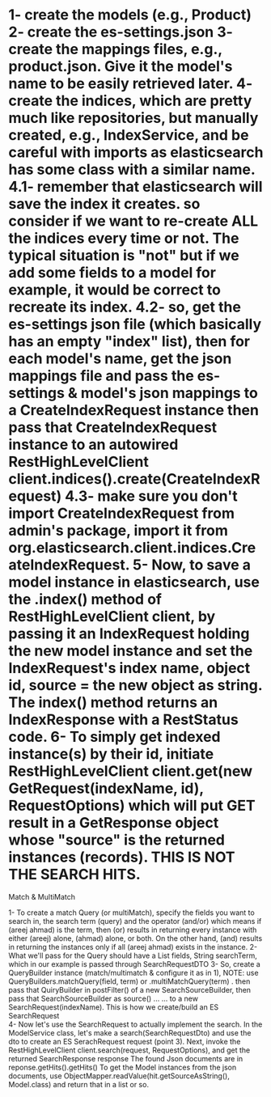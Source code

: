 1- create the models (e.g., Product)
2- create the es-settings.json 
3- create the mappings files, e.g., product.json. Give it the model's name
	to be easily retrieved later. 
4- create the indices, which are pretty much like repositories,
	but manually created, e.g., IndexService, and be careful with imports
	as elasticsearch has some class with a similar name. 
	4.1- remember that elasticsearch will save the index it creates. so consider
		if we want to re-create ALL the indices every time or not. The typical 
		situation is "not" but if we add some fields to a model for example,
		it would be correct to recreate its index. 
	4.2- so, get the es-settings json file (which basically has an empty "index"
		list), then for each model's name, get the json mappings file and pass
		the es-settings & model's json mappings to a CreateIndexRequest instance
		then pass that CreateIndexRequest instance to an autowired
		RestHighLevelClient client.indices().create(CreateIndexRequest)
	4.3- make sure you don't import CreateIndexRequest from admin's package, 
		import it from org.elasticsearch.client.indices.CreateIndexRequest. 
5- Now, to save a model instance in elasticsearch, use the .index() method of
	RestHighLevelClient client, by passing it an IndexRequest holding the new
	model instance and set the IndexRequest's index name, object id,
	source = the new object as string. 
	The index() method returns an IndexResponse with a RestStatus code.
6- To simply get indexed instance(s) by their id, initiate 
	RestHighLevelClient client.get(new GetRequest(indexName, id), RequestOptions)
	 which will put GET result in a GetResponse object whose "source" is the 
	 returned instances (records). 
	 THIS IS NOT THE SEARCH HITS. 
============================================================================

Match & MultiMatch

1- To create a match Query (or multiMatch), specify the fields you want to
	search in, the search term (query) and the operator (and/or) which means
	if (areej ahmad) is the term, then (or) results in returning every instance
	with either (areej) alone, (ahmad) alone, or both. 
	On the other hand, (and) results in returning the instances only if all 
	(areej ahmad) exists in the instance.
2- What we'll pass for the Query should have a List <String> fields, 
	String searchTerm, which in our example is passed through SearchRequestDTO
3- So, create a QueryBuilder instance (match/multimatch & configure it as in 1), 
	NOTE: use QueryBuilders.matchQuery(field, term) or .multiMatchQuery(term)
	.
	then pass that QuiryBuilder in postFilter() of a new SearchSourceBuilder, 
	then pass that SearchSourceBuilder as source() ...
	... to a new SearchRequest(indexName).
	This is how we create/build an ES SearchRequest  
4- Now let's use the SearchRequest to actually implement the search. 
	In the ModelService class, let's make a search(SearchRequestDto) and use the
	dto to create an ES SerachRequest request (point 3). 
	Next, invoke the RestHighLevelClient client.search(request, RequestOptions), 
	and get the returned SearchResponse response
	The found Json documents are in reponse.getHits().getHits()
	To get the Model instances from the json documents, use 
	 ObjectMapper.readValue(hit.getSourceAsString(), Model.class)
	and return that in a list or so. 

